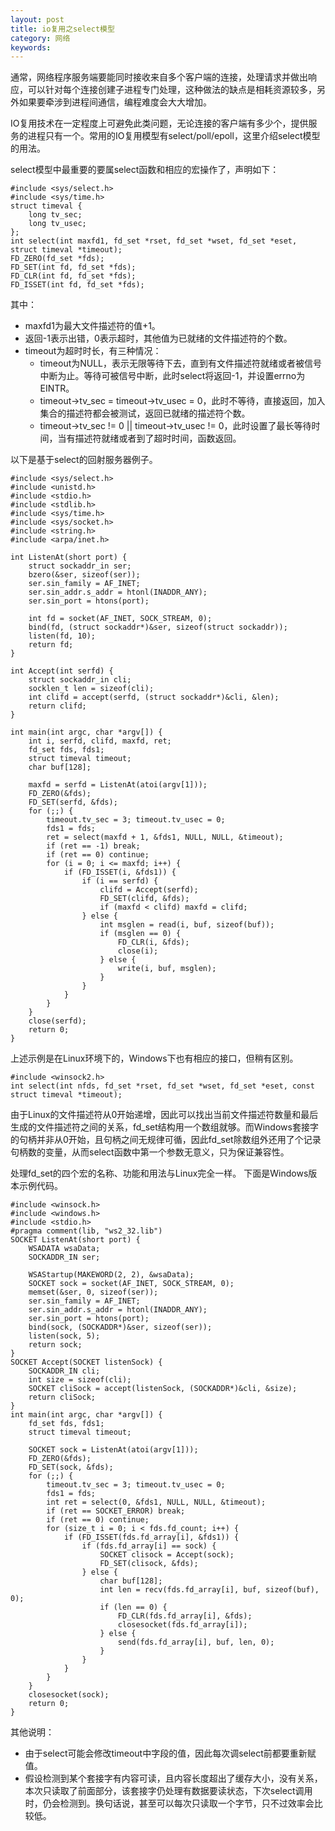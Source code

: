 ```yaml
---
layout: post
title: io复用之select模型
category: 网络
keywords:
---
```


通常，网络程序服务端要能同时接收来自多个客户端的连接，处理请求并做出响应，可以针对每个连接创建子进程专门处理，这种做法的缺点是相耗资源较多，另外如果要牵涉到进程间通信，编程难度会大大增加。

IO复用技术在一定程度上可避免此类问题，无论连接的客户端有多少个，提供服务的进程只有一个。常用的IO复用模型有select/poll/epoll，这里介绍select模型的用法。

select模型中最重要的要属select函数和相应的宏操作了，声明如下：

```
#include <sys/select.h>
#include <sys/time.h>
struct timeval {
    long tv_sec;
    long tv_usec;
};
int select(int maxfd1, fd_set *rset, fd_set *wset, fd_set *eset, struct timeval *timeout);
FD_ZERO(fd_set *fds);
FD_SET(int fd, fd_set *fds);
FD_CLR(int fd, fd_set *fds);
FD_ISSET(int fd, fd_set *fds);
```

其中：

- maxfd1为最大文件描述符的值+1。
- 返回-1表示出错，0表示超时，其他值为已就绪的文件描述符的个数。
- timeout为超时时长，有三种情况：
    * timeout为NULL，表示无限等待下去，直到有文件描述符就绪或者被信号中断为止。等待可被信号中断，此时select将返回-1，并设置errno为EINTR。
    * timeout->tv_sec = timeout->tv_usec = 0，此时不等待，直接返回，加入集合的描述符都会被测试，返回已就绪的描述符个数。
    * timeout->tv_sec != 0 \|\| timeout->tv_usec != 0，此时设置了最长等待时间，当有描述符就绪或者到了超时时间，函数返回。

以下是基于select的回射服务器例子。

```
#include <sys/select.h>
#include <unistd.h>
#include <stdio.h>
#include <stdlib.h>
#include <sys/time.h>
#include <sys/socket.h>
#include <string.h>
#include <arpa/inet.h>

int ListenAt(short port) {
    struct sockaddr_in ser;
    bzero(&ser, sizeof(ser));
    ser.sin_family = AF_INET;
    ser.sin_addr.s_addr = htonl(INADDR_ANY);
    ser.sin_port = htons(port);

    int fd = socket(AF_INET, SOCK_STREAM, 0);
    bind(fd, (struct sockaddr*)&ser, sizeof(struct sockaddr));
    listen(fd, 10);
    return fd;
}

int Accept(int serfd) {
    struct sockaddr_in cli;
    socklen_t len = sizeof(cli);
    int clifd = accept(serfd, (struct sockaddr*)&cli, &len);
    return clifd;
}

int main(int argc, char *argv[]) {
    int i, serfd, clifd, maxfd, ret;
    fd_set fds, fds1;
    struct timeval timeout;
    char buf[128];

    maxfd = serfd = ListenAt(atoi(argv[1]));
    FD_ZERO(&fds);
    FD_SET(serfd, &fds);
    for (;;) {
        timeout.tv_sec = 3; timeout.tv_usec = 0;
        fds1 = fds;
        ret = select(maxfd + 1, &fds1, NULL, NULL, &timeout);
        if (ret == -1) break;
        if (ret == 0) continue;
        for (i = 0; i <= maxfd; i++) {
            if (FD_ISSET(i, &fds1)) {
                if (i == serfd) {
                    clifd = Accept(serfd);
                    FD_SET(clifd, &fds);
                    if (maxfd < clifd) maxfd = clifd;
                } else {
                    int msglen = read(i, buf, sizeof(buf));
                    if (msglen == 0) {
                        FD_CLR(i, &fds);
                        close(i);
                    } else {
                        write(i, buf, msglen);
                    }
                }
            }
        }
    }
    close(serfd);
    return 0;
}
```

上述示例是在Linux环境下的，Windows下也有相应的接口，但稍有区别。

```
#include <winsock2.h>
int select(int nfds, fd_set *rset, fd_set *wset, fd_set *eset, const struct timeval *timeout);
```

由于Linux的文件描述符从0开始递增，因此可以找出当前文件描述符数量和最后生成的文件描述符之间的关系，fd_set结构用一个数组就够。而Windows套接字的句柄并非从0开始，且句柄之间无规律可循，因此fd_set除数组外还用了个记录句柄数的变量，从而select函数中第一个参数无意义，只为保证兼容性。

处理fd_set的四个宏的名称、功能和用法与Linux完全一样。 下面是Windows版本示例代码。

```
#include <winsock.h>
#include <windows.h>
#include <stdio.h>
#pragma comment(lib, "ws2_32.lib")
SOCKET ListenAt(short port) {
    WSADATA wsaData;
    SOCKADDR_IN ser;

    WSAStartup(MAKEWORD(2, 2), &wsaData);
    SOCKET sock = socket(AF_INET, SOCK_STREAM, 0);
    memset(&ser, 0, sizeof(ser));
    ser.sin_family = AF_INET;
    ser.sin_addr.s_addr = htonl(INADDR_ANY);
    ser.sin_port = htons(port);
    bind(sock, (SOCKADDR*)&ser, sizeof(ser));
    listen(sock, 5);
    return sock;
}
SOCKET Accept(SOCKET listenSock) {
    SOCKADDR_IN cli;
    int size = sizeof(cli);
    SOCKET cliSock = accept(listenSock, (SOCKADDR*)&cli, &size);
    return cliSock;
}
int main(int argc, char *argv[]) {
    fd_set fds, fds1;
    struct timeval timeout;

    SOCKET sock = ListenAt(atoi(argv[1]));
    FD_ZERO(&fds);
    FD_SET(sock, &fds);
    for (;;) {
        timeout.tv_sec = 3; timeout.tv_usec = 0;
        fds1 = fds;
        int ret = select(0, &fds1, NULL, NULL, &timeout);
        if (ret == SOCKET_ERROR) break;
        if (ret == 0) continue;
        for (size_t i = 0; i < fds.fd_count; i++) {
            if (FD_ISSET(fds.fd_array[i], &fds1)) {
                if (fds.fd_array[i] == sock) {
                    SOCKET clisock = Accept(sock);
                    FD_SET(clisock, &fds);
                } else {
                    char buf[128];
                    int len = recv(fds.fd_array[i], buf, sizeof(buf), 0);
                    if (len == 0) {
                        FD_CLR(fds.fd_array[i], &fds);
                        closesocket(fds.fd_array[i]);
                    } else {
                        send(fds.fd_array[i], buf, len, 0);
                    }
                }
            }
        }
    }
    closesocket(sock);
    return 0;
}
```

其他说明：

- 由于select可能会修改timeout中字段的值，因此每次调select前都要重新赋值。
- 假设检测到某个套接字有内容可读，且内容长度超出了缓存大小，没有关系，本次只读取了前面部分，该套接字仍处理有数据要读状态，下次select调用时，仍会检测到。换句话说，甚至可以每次只读取一个字节，只不过效率会比较低。

